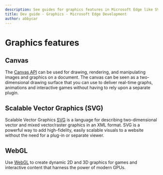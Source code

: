 ```yaml
---
description: See guides for graphics features in Microsoft Edge like SVG and WebGL.
title: Dev guide - Graphics - Microsoft Edge Development
author: abbycar
---
```


# Graphics features

## Canvas

The [Canvas API](./graphics/canvas.md) can be used for drawing, rendering, and manipulating images and graphics on a document. The canvas can be seen as a two-dimensional drawing surface that you can use to deliver real-time graphs, animations and interactive games without having to rely upon a separate plugin.

## Scalable Vector Graphics (SVG)

Scalable Vector Graphics [SVG](./graphics/SVG.md) is a language for describing two-dimensional vector and mixed vector/raster graphics in an XML format. SVG is a powerful way to add high-fidelity, easily scalable visuals to a website without the need for a plug-in or separate viewer.

## WebGL
Use [WebGL](./graphics/WebGL.md) to create dynamic 2D and 3D graphics for games and interactive content that harness the power of modern GPUs.
